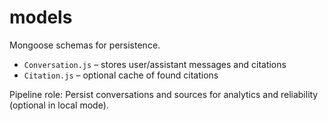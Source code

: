 # models

Mongoose schemas for persistence.

- `Conversation.js` – stores user/assistant messages and citations
- `Citation.js` – optional cache of found citations

Pipeline role: Persist conversations and sources for analytics and reliability (optional in local mode).